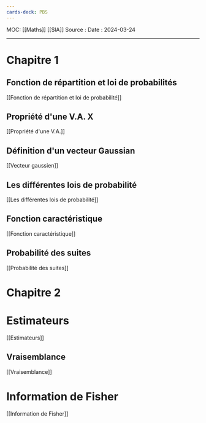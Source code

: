 ```yaml
---
cards-deck: PBS
---
```

MOC: [[Maths]] [[$IA]]
Source :
Date : 2024-03-24
***

# Chapitre 1
## Fonction de répartition et loi de probabilités
[[Fonction de répartition et loi de probabilité]]
## Propriété d'une V.A. X
[[Propriété d'une V.A.]]
## Définition d'un vecteur Gaussian
[[Vecteur gaussien]]
## Les différentes lois de probabilité
[[Les différentes lois de probabilité]]
## Fonction caractéristique
[[Fonction caractéristique]]
## Probabilité des suites
[[Probabilité des suites]]

# Chapitre 2

# Estimateurs
[[Estimateurs]]
## Vraisemblance
[[Vraisemblance]]
# Information de Fisher
[[Information de Fisher]]
